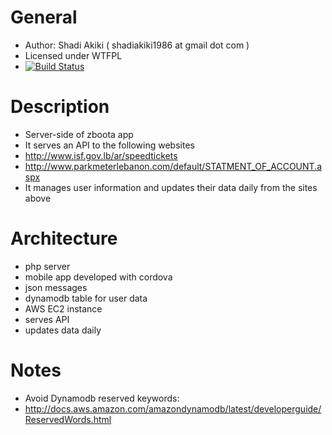 # General
* Author: Shadi Akiki ( shadiakiki1986 at gmail dot com )
* Licensed under WTFPL
* [![Build Status](https://secure.travis-ci.org/shadiakiki1986/zboota-server.png)](http://travis-ci.org/shadiakiki1986/zboota-server)

# Description
* Server-side of zboota app
* It serves an API to the following websites
 * http://www.isf.gov.lb/ar/speedtickets
 * http://www.parkmeterlebanon.com/default/STATMENT_OF_ACCOUNT.aspx
* It manages user information and updates their data daily from the sites above

# Architecture
* php server
* mobile app developed with cordova
* json messages
* dynamodb table for user data
* AWS EC2 instance
 * serves API
 * updates data daily

# Notes
* Avoid Dynamodb reserved keywords:
 * http://docs.aws.amazon.com/amazondynamodb/latest/developerguide/ReservedWords.html
